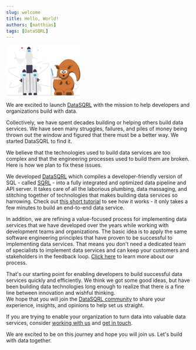 ```yaml
---
slug: welcome
title: Hello, World!
authors: [matthias]
tags: [DataSQRL]
---
```


<img src="/img/generic/undraw_launch.svg" alt="Launching DataSQRL >" width="40%"/>

We are excited to launch [DataSQRL](/about) with the mission to help developers and organizations build with data.

Collectively, we have spent decades building or helping others build data services. We have seen many struggles, failures, and piles of money being thrown out the window and figured that there must be a better way. We started DataSQRL to find it.

We believe that the technologies used to build data services are too complex and that the engineering processes used to build them are broken. Here is how we plan to fix these issues.

<!--truncate-->

We developed [DataSQRL](/) which  compiles a developer-friendly version of SQL - called [SQRL](/docs/getting-started/concepts/sqrl) - into a fully integrated and optimized data pipeline and API server. It takes care of all the laborious plumbing, data massaging, and stitching together of technologies that makes building data services so harrowing. Check out [this short tutorial](/docs/getting-started/quickstart) to see how it works - it only takes a few minutes to build an end-to-end data service.

In addition, we are refining a value-focused process for implementing data services that we have developed over the years while working with development teams and organizations. The basic idea is to apply the same software engineering principles that have proven to be successful to implementing data services. That means you don't need a dedicated team of specialists to implement data services and can keep your customers and stakeholders in the feedback loop. [Click here](/docs/process/intro) to learn more about our process.

That's our starting point for enabling developers to build successful data services quickly and efficiently. We think we got some good ideas, but have been building data technologies long enough to realize that there is a fine line between innovation and wishful thinking.<br />
We hope that you will join the [DataSQRL community](/community) to share your experience, insights, and opinions to help set us straight.

If you are trying to enable your organization to turn data into valuable data services, consider [working with us](/services) and [get in touch](/contact).

We are excited to be on this journey and hope you will join us. Let's build with data together.